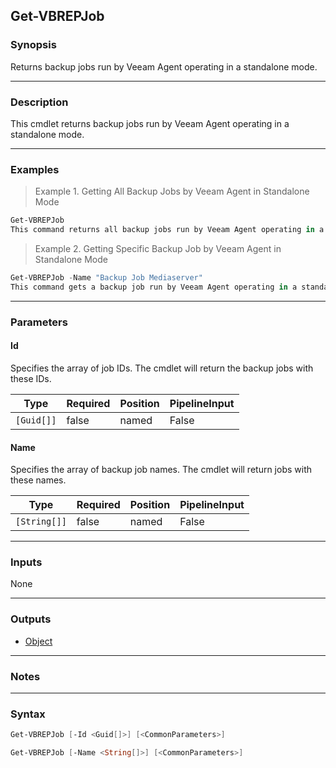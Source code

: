 Get-VBREPJob
------------

### Synopsis
Returns backup jobs run by Veeam Agent operating in a standalone mode.

---

### Description

This cmdlet returns backup jobs run by Veeam Agent operating in a standalone mode.

---

### Examples
> Example 1. Getting All Backup Jobs by Veeam Agent in Standalone Mode

```PowerShell
Get-VBREPJob
This command returns all backup jobs run by Veeam Agent operating in a standalone mode.
```
> Example 2. Getting Specific Backup Job by Veeam Agent in Standalone Mode

```PowerShell
Get-VBREPJob -Name "Backup Job Mediaserver"
This command gets a backup job run by Veeam Agent operating in a standalone mode by the job name.
```

---

### Parameters
#### **Id**
Specifies the array of job IDs. The cmdlet will return the backup jobs with these IDs.

|Type      |Required|Position|PipelineInput|
|----------|--------|--------|-------------|
|`[Guid[]]`|false   |named   |False        |

#### **Name**
Specifies the array of  backup job names. The cmdlet will return jobs with these names.

|Type        |Required|Position|PipelineInput|
|------------|--------|--------|-------------|
|`[String[]]`|false   |named   |False        |

---

### Inputs
None

---

### Outputs
* [Object](https://learn.microsoft.com/en-us/dotnet/api/System.Object)

---

### Notes

---

### Syntax
```PowerShell
Get-VBREPJob [-Id <Guid[]>] [<CommonParameters>]
```
```PowerShell
Get-VBREPJob [-Name <String[]>] [<CommonParameters>]
```
